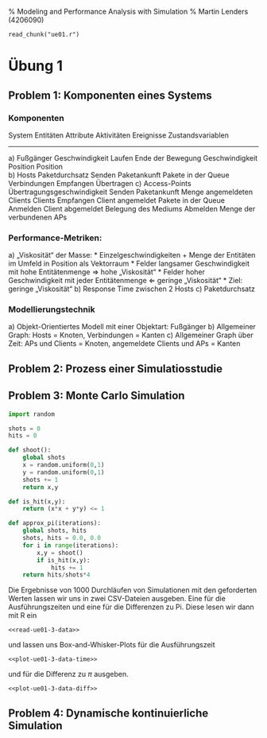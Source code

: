 % Modeling and Performance Analysis with Simulation
% Martin Lenders (4206090)

<!-- read external R code -->
```{r reading, echo=FALSE}
read_chunk("ue01.r")
```

Übung 1
=======

Problem 1: Komponenten eines Systems
------------------------------------
### Komponenten
System      Entitäten       Attribute                       Aktivitäten     Ereignisse           Zustandsvariablen 
-------     -------------   ------------------------------  -------------   -----------------    --------------------------
a)          Fußgänger       Geschwindigkeit                 Laufen          Ende der Bewegung    Geschwindigkeit          
                            Position                                                             Position                 
b)          Hosts           Paketdurchsatz                  Senden          Paketankunft         Pakete in der Queue      
            Verbindungen                                    Empfangen
                                                            Übertragen
c)          Access-Points   Übertragungsgeschwindigkeit     Senden          Paketankunft         Menge angemeldeten Clients
            Clients                                         Empfangen       Client angemeldet    Pakete in der Queue
                                                            Anmelden        Client abgemeldet    Belegung des Mediums
                                                            Abmelden                             Menge der verbundenen APs

### Performance-Metriken:
a) „Viskosität“ der Masse:
    * Einzelgeschwindigkeiten + Menge der Entitäten im Umfeld in Position als Vektorraum
    * Felder langsamer Geschwindigkeit mit hohe Entitätenmenge $\Rightarrow$ hohe „Viskosität“
    * Felder hoher Geschwindigkeit mit jeder Entitätenmenge $\Leftarrow$ geringe „Viskosität“
    * Ziel: geringe „Viskosität“
b) Response Time zwischen 2 Hosts
c) Paketdurchsatz

### Modellierungstechnik
a) Objekt-Orientiertes Modell mit einer Objektart: Fußgänger
b) Allgemeiner Graph: Hosts = Knoten, Verbindungen = Kanten
c) Allgemeiner Graph über Zeit: APs und Clients = Knoten, angemeldete Clients und APs = Kanten


Problem 2: Prozess einer Simulatiosstudie
-----------------------------------------

Problem 3: Monte Carlo Simulation
---------------------------------
~~~python
import random

shots = 0
hits = 0

def shoot():
    global shots
    x = random.uniform(0,1)
    y = random.uniform(0,1)
    shots += 1
    return x,y

def is_hit(x,y):
    return (x*x + y*y) <= 1

def approx_pi(iterations):
    global shots, hits
    shots, hits = 0.0, 0.0
    for i in range(iterations):
        x,y = shoot()
        if is_hit(x,y):
            hits += 1
    return hits/shots*4
~~~
Die Ergebnisse von 1000 Durchläufen von Simulationen mit den geforderten Werten
lassen wir uns in zwei CSV-Dateien ausgeben. Eine für die Ausführungszeiten
und eine für die Differenzen zu Pi.
Diese lesen wir dann mit R ein
```{r}
<<read-ue01-3-data>>
```
und lassen uns Box-and-Whisker-Plots für die Ausführungszeit
```{r plot-time, result="asis", fig.cap="Ausführungszeit der Monte-Carlo-Simulation"}
<<plot-ue01-3-data-time>>
```
und für die Differenz zu $\pi$ ausgeben.
```{r plot-diff, result="asis", fig.cap="Differenz zu Pi des Ergebnisses der Monte-Carlo-Simulation"}
<<plot-ue01-3-data-diff>>
```

Problem 4: Dynamische kontinuierliche Simulation
------------------------------------------------
~~~python
~~~
